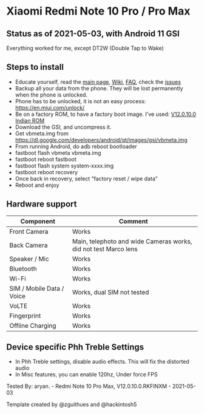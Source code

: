 # Xiaomi Redmi Note 10 Pro / Pro Max

## Status as of 2021-05-03, with Android 11 GSI

Everything worked for me, except DT2W (Double Tap to Wake)

## Steps to install
- Educate yourself, read the [main page](https://github.com/phhusson/treble_experimentations), [Wiki](https://github.com/phhusson/treble_experimentations/wiki), [FAQ](https://github.com/phhusson/treble_experimentations/wiki/Frequently-Asked-Questions-%28FAQ%29), check the [issues](https://github.com/phhusson/treble_experimentations/issues)
- Backup all your data from the phone. They will be lost permanently when the phone is unlocked.
- Phone has to be unlocked, it is not an easy process: https://en.miui.com/unlock/
- Be on a factory ROM, to have a factory boot image. I've used: [V12.0.10.0 Indian ROM](https://bigota.d.miui.com/V12.0.10.0.RKFINXM/miui_SWEETININGlobal_V12.0.10.0.RKFINXM_13e6d3033e_11.0.zip)
- Download the GSI, and uncompress it.
- Get vbmeta.img from https://dl.google.com/developers/android/qt/images/gsi/vbmeta.img
- From running Android, do adb reboot bootloader
- fastboot flash vbmeta vbmeta.img
- fastboot reboot fastboot
- fastboot flash system system-xxxx.img
- fastboot reboot recovery
- Once back in recovery, select "factory reset / wipe data"
- Reboot and enjoy

## Hardware support

| Component | Comment |
|-----------|---------|
| Front Camera | Works |
| Back Camera | Main, telephoto and wide Cameras works, did not test Marco lens |
| Speaker / Mic | Works |
| Bluetooth | Works |
| Wi-Fi | Works |
| SIM / Mobile Data / Voice | Works, dual SIM not tested |
| VoLTE | Works |
| Fingerprint | Works |
| Offline Charging | Works |

## Device specific Phh Treble Settings
- In Phh Treble settings, disable audio effects. This will fix the distorted audio 
- In Misc features, you can enable 120hz, Under force FPS

Tested By: aryan. - Redmi Note 10 Pro Max, V12.0.10.0.RKFINXM - 2021-05-03
 
Template created by @zguithues and @hackintosh5
